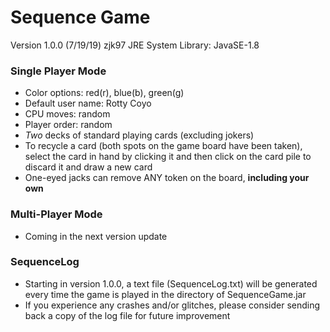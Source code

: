 # Sequence Game
Version 1.0.0 (7/19/19)
zjk97
JRE System Library: JavaSE-1.8

### Single Player Mode
- Color options: red(r), blue(b), green(g)
- Default user name: Rotty Coyo
- CPU moves: random
- Player order: random
- _Two_ decks of standard playing cards (excluding jokers)
- To recycle a card (both spots on the game board have been taken), select the card in hand by clicking it and then click on the card pile to discard it and draw a new card
- One-eyed jacks can remove ANY token on the board, **including your own**

### Multi-Player Mode
- Coming in the next version update

### SequenceLog
- Starting in version 1.0.0, a text file (SequenceLog<timestamp>.txt) will be generated every time the game is played in the directory of SequenceGame.jar
- If you experience any crashes and/or glitches, please consider sending back a copy of the log file for future improvement
